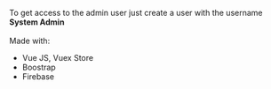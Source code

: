 To get access to the admin user just create a user with the username <b> System Admin </b> 
<br><br>
Made with:
<ul>
  <li>Vue JS, Vuex Store </li>
  <li>Boostrap </li>
  <li>Firebase</li>
 </ul>
